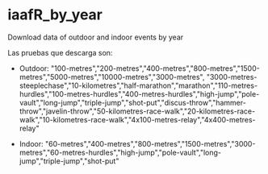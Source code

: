 # iaafR_by_year
Download data of outdoor and indoor events by year

Las pruebas que descarga son:

- Outdoor: "100-metres","200-metres","400-metres","800-metres","1500-metres","5000-metres","10000-metres","3000-metres",
        "3000-metres-steeplechase","10-kilometres","half-marathon","marathon","110-metres-hurdles","100-metres-hurdles","400-metres-hurdles","high-jump","pole-vault","long-jump","triple-jump","shot-put","discus-throw","hammer-throw","javelin-throw","50-kilometres-race-walk","20-kilometres-race-walk","10-kilometres-race-walk","4x100-metres-relay","4x400-metres-relay"

- Indoor: "60-metres","400-metres","800-metres","1500-metres","3000-metres","60-metres-hurdles","high-jump","pole-vault","long-jump","triple-jump","shot-put"
